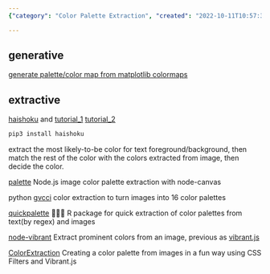 ```yaml
---
{"category": "Color Palette Extraction", "created": "2022-10-11T10:57:34.735Z", "date": "2022-10-11 10:57:34", "description": "Color palette extraction is a process of obtaining colors from images. Generative methods, like matplotlib colormaps, and extractive methods, such as haishoku, can be used for this purpose. Python and Node.js offer various resources to decide colors based on foreground/background or image colors.", "modified": "2022-10-11T11:52:01.711Z", "tags": ["color", "palette", "extraction", "images", "generative", "matplotlib", "colormaps", "haishoku"], "title": "Palette Extraction From Images 色彩搭配提取"}

---
```


## generative

[generate palette/color map from matplotlib colormaps](https://blog.csdn.net/Bit_Coders/article/details/121383126)

## extractive

[haishoku](https://github.com/LanceGin/haishoku) and [tutorial_1](https://zhuanlan.zhihu.com/p/452802876) [tutorial_2](https://zhuanlan.zhihu.com/p/421595862)

```bash
pip3 install haishoku

```

extract the most likely-to-be color for text foreground/background, then match the rest of the color with the colors extracted from image, then decide the color.

[palette](https://github.com/tj/palette) Node.js image color palette extraction with node-canvas

python [gvcci](https://github.com/FabriceCastel/gvcci) color extraction to turn images into 16 color palettes

[quickpalette](https://github.com/EmilHvitfeldt/quickpalette) 🏃‍♀️🎨 R package for quick extraction of color palettes from text(by regex) and images

[node-vibrant](https://github.com/Vibrant-Colors/node-vibrant) Extract prominent colors from an image, previous as [vibrant.js](https://github.com/jariz/vibrant.js)

[ColorExtraction](https://github.com/codrops/ColorExtraction) Creating a color palette from images in a fun way using CSS Filters and Vibrant.js
